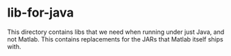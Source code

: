 # lib-for-java

This directory contains libs that we need when running under just Java, and not Matlab. This contains replacements for the JARs that Matlab itself ships with.

